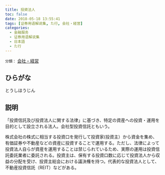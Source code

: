 ```yaml
---
title: 投資法人
toc: false
date: 2018-05-18 13:55:41
tags: [证券用语解说集, た行, 会社・経営]
categories:
  - 金融服务
  - 证券用语解说集
  - 日本語
  - た行
---
```


`分類：` [会社・経営](/tags/会社・経営/)

## ひらがな

とうしほうじん

## 説明

「投資信託及び投資法人に関する法律」に基づき、特定の資産への投資・運用を目的として設立される法人。会社型投資信託ともいう。

株式会社の株式に相当する投資口を発行して投資家(投資主）から資金を集め、有価証券や不動産などの資産に投資することで運用する。ただし、法律によって投資法人自らが資産を運用することは禁じられているため、実際の運用は投資信託委託業者に委託される。投資主は、保有する投資口数に応じて投資法人から収益の分配を受け、投資主総会における議決権を持つ。代表的な投資法人として、不動産投資信託（REIT）などがある。
